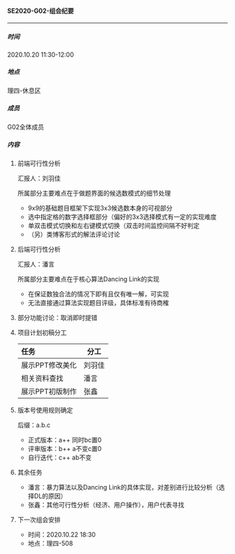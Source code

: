 #### SE2020-G02-组会纪要

-----

##### 时间

2020.10.20  11:30-12:00

##### 地点

理四-休息区

##### 成员

G02全体成员

##### 内容

1. 前端可行性分析

   汇报人：刘羽佳

   所属部分主要难点在于做题界面的候选数模式的细节处理

   + 9x9的基础题目框架下实现3x3候选数本身的可视部分
   + 选中指定格的数字选择框部分（偏好的3x3选择模式有一定的实现难度
   + 单双击模式切换和左右键模式切换（双击时间监控间隔不好判定
   + （另）类博客形式的解法评论讨论

2. 后端可行性分析

   汇报人：潘言

   所属部分主要难点在于核心算法Dancing Link的实现

   + 在保证数独合法的情况下即有且仅有唯一解，可实现
   + 无法直接通过算法实现题目评级，具体标准有待商榷

3. 部分功能讨论：取消即时提错

4. 项目计划初稿分工

   | 任务            | 分工   |
   | :-------------- | ------ |
   | 展示PPT修改美化 | 刘羽佳 |
   | 相关资料查找    | 潘言   |
   | 展示PPT初版制作 | 张鑫   |

5. 版本号使用规则确定

   后缀：a.b.c

   + 正式版本：a++ 同时bc置0
   + 评审版本：b++ a不变c置0
   + 自行迭代：c++ ab不变

6. 其余任务

   + 潘言：暴力算法以及Dancing Link的具体实现，对差别进行比较分析（选择DL的原因）
   + 张鑫：其他可行性分析（经济、用户操作），用户代表寻找

7. 下一次组会安排

   + 时间：2020.10.22 18:30
   + 地点：理四-508
